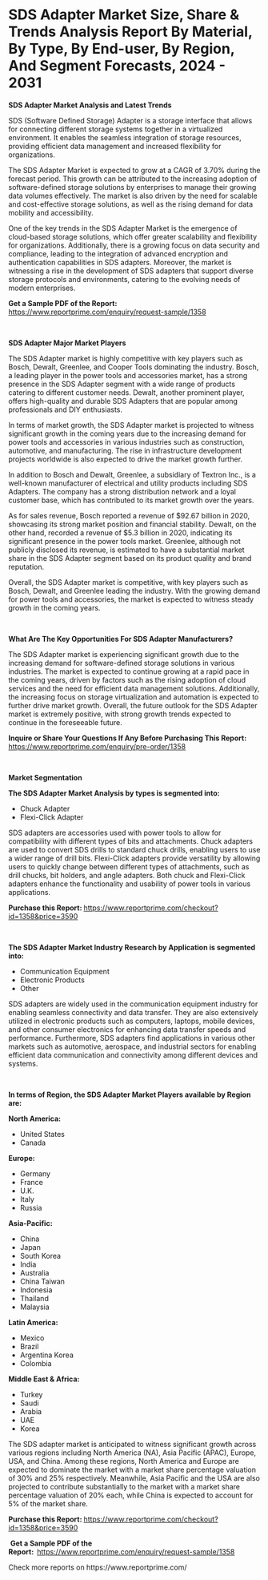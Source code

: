 <p><h1>SDS Adapter Market Size, Share & Trends Analysis Report By Material, By Type, By End-user, By Region, And Segment Forecasts, 2024 - 2031</h1></p><p><strong>SDS Adapter Market Analysis and Latest Trends</strong></p>
<p><p>SDS (Software Defined Storage) Adapter is a storage interface that allows for connecting different storage systems together in a virtualized environment. It enables the seamless integration of storage resources, providing efficient data management and increased flexibility for organizations.</p><p>The SDS Adapter Market is expected to grow at a CAGR of 3.70% during the forecast period. This growth can be attributed to the increasing adoption of software-defined storage solutions by enterprises to manage their growing data volumes effectively. The market is also driven by the need for scalable and cost-effective storage solutions, as well as the rising demand for data mobility and accessibility.</p><p>One of the key trends in the SDS Adapter Market is the emergence of cloud-based storage solutions, which offer greater scalability and flexibility for organizations. Additionally, there is a growing focus on data security and compliance, leading to the integration of advanced encryption and authentication capabilities in SDS adapters. Moreover, the market is witnessing a rise in the development of SDS adapters that support diverse storage protocols and environments, catering to the evolving needs of modern enterprises.</p></p>
<p><strong>Get a Sample PDF of the Report:&nbsp;</strong> <a href="https://www.reportprime.com/enquiry/request-sample/1358">https://www.reportprime.com/enquiry/request-sample/1358</a></p>
<p>&nbsp;</p>
<p><strong>SDS Adapter Major Market Players</strong></p>
<p><p>The SDS Adapter market is highly competitive with key players such as Bosch, Dewalt, Greenlee, and Cooper Tools dominating the industry. Bosch, a leading player in the power tools and accessories market, has a strong presence in the SDS Adapter segment with a wide range of products catering to different customer needs. Dewalt, another prominent player, offers high-quality and durable SDS Adapters that are popular among professionals and DIY enthusiasts.</p><p>In terms of market growth, the SDS Adapter market is projected to witness significant growth in the coming years due to the increasing demand for power tools and accessories in various industries such as construction, automotive, and manufacturing. The rise in infrastructure development projects worldwide is also expected to drive the market growth further.</p><p>In addition to Bosch and Dewalt, Greenlee, a subsidiary of Textron Inc., is a well-known manufacturer of electrical and utility products including SDS Adapters. The company has a strong distribution network and a loyal customer base, which has contributed to its market growth over the years.</p><p>As for sales revenue, Bosch reported a revenue of $92.67 billion in 2020, showcasing its strong market position and financial stability. Dewalt, on the other hand, recorded a revenue of $5.3 billion in 2020, indicating its significant presence in the power tools market. Greenlee, although not publicly disclosed its revenue, is estimated to have a substantial market share in the SDS Adapter segment based on its product quality and brand reputation.</p><p>Overall, the SDS Adapter market is competitive, with key players such as Bosch, Dewalt, and Greenlee leading the industry. With the growing demand for power tools and accessories, the market is expected to witness steady growth in the coming years.</p></p>
<p>&nbsp;</p>
<p><strong>What Are The Key Opportunities For SDS Adapter Manufacturers?</strong></p>
<p><p>The SDS Adapter market is experiencing significant growth due to the increasing demand for software-defined storage solutions in various industries. The market is expected to continue growing at a rapid pace in the coming years, driven by factors such as the rising adoption of cloud services and the need for efficient data management solutions. Additionally, the increasing focus on storage virtualization and automation is expected to further drive market growth. Overall, the future outlook for the SDS Adapter market is extremely positive, with strong growth trends expected to continue in the foreseeable future.</p></p>
<p><strong>Inquire or Share Your Questions If Any Before Purchasing This Report:</strong> <a href="https://www.reportprime.com/enquiry/pre-order/1358">https://www.reportprime.com/enquiry/pre-order/1358</a></p>
<p>&nbsp;</p>
<p><strong>Market Segmentation</strong></p>
<p><strong>The SDS Adapter Market Analysis by types is segmented into:</strong></p>
<p><ul><li>Chuck Adapter</li><li>Flexi-Click Adapter</li></ul></p>
<p><p>SDS adapters are accessories used with power tools to allow for compatibility with different types of bits and attachments. Chuck adapters are used to convert SDS drills to standard chuck drills, enabling users to use a wider range of drill bits. Flexi-Click adapters provide versatility by allowing users to quickly change between different types of attachments, such as drill chucks, bit holders, and angle adapters. Both chuck and Flexi-Click adapters enhance the functionality and usability of power tools in various applications.</p></p>
<p><strong>Purchase this Report:&nbsp;</strong><a href="https://www.reportprime.com/checkout?id=1358&price=3590">https://www.reportprime.com/checkout?id=1358&price=3590</a></p>
<p>&nbsp;</p>
<p><strong>The SDS Adapter Market Industry Research by Application is segmented into:</strong></p>
<p><ul><li>Communication Equipment</li><li>Electronic Products</li><li>Other</li></ul></p>
<p><p>SDS adapters are widely used in the communication equipment industry for enabling seamless connectivity and data transfer. They are also extensively utilized in electronic products such as computers, laptops, mobile devices, and other consumer electronics for enhancing data transfer speeds and performance. Furthermore, SDS adapters find applications in various other markets such as automotive, aerospace, and industrial sectors for enabling efficient data communication and connectivity among different devices and systems.</p></p>
<p>&nbsp;</p>
<p><strong>In terms of Region, the SDS Adapter Market Players available by Region are:</strong></p>
<p>
    <p> <strong> North America: </strong>
        <ul>
            <li>United States</li>
            <li>Canada</li>
        </ul>
        </p> 
    <p> <strong> Europe: </strong>
        <ul>
            <li>Germany</li>
            <li>France</li>
            <li>U.K.</li>
            <li>Italy</li>
            <li>Russia</li>
        </ul>
        </p> 
    <p> <strong> Asia-Pacific: </strong>
        <ul>
            <li>China</li>
            <li>Japan</li>
            <li>South Korea</li>
            <li>India</li>
            <li>Australia</li>
            <li>China Taiwan</li>
            <li>Indonesia</li>
            <li>Thailand</li>
            <li>Malaysia</li>
        </ul>
        </p> 
    <p> <strong> Latin America: </strong>
        <ul>
            <li>Mexico</li>
            <li>Brazil</li>
            <li>Argentina Korea</li>
            <li>Colombia</li>
        </ul>
        </p> 
    <p> <strong> Middle East & Africa: </strong>
        <ul>
            <li>Turkey</li>
            <li>Saudi</li>
            <li>Arabia</li>
            <li>UAE</li>
            <li>Korea</li>
        </ul>
    </p>
    </p>
<p><p>The SDS adapter market is anticipated to witness significant growth across various regions including North America (NA), Asia Pacific (APAC), Europe, USA, and China. Among these regions, North America and Europe are expected to dominate the market with a market share percentage valuation of 30% and 25% respectively. Meanwhile, Asia Pacific and the USA are also projected to contribute substantially to the market with a market share percentage valuation of 20% each, while China is expected to account for 5% of the market share.</p></p>
<p><strong>Purchase this Report: </strong><a href="https://www.reportprime.com/checkout?id=1358&price=3590">https://www.reportprime.com/checkout?id=1358&price=3590</a></p>
<p>&nbsp;<strong>Get a Sample PDF of the Report:&nbsp;&nbsp;</strong><a href="https://www.reportprime.com/enquiry/request-sample/1358">https://www.reportprime.com/enquiry/request-sample/1358</a></p>
<p><strong></strong></p>
<p>Check more reports on https://www.reportprime.com/</p>